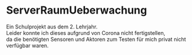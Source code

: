 # ServerRaumUeberwachung

Ein Schulprojekt aus dem 2. Lehrjahr. <br>
Leider konnte ich dieses aufgrund von Corona nicht fertigstellen, <br>
da die benötigten Sensoren und Aktoren zum Testen für mich privat nicht <br>
verfügbar waren.

